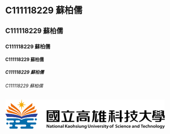 # C111118229 蘇柏儒
## C111118229 蘇柏儒
### C111118229 蘇柏儒
#### C111118229 蘇柏儒
##### C111118229 蘇柏儒
###### C111118229 蘇柏儒
![NKUST](nkust.png "NKUST")
